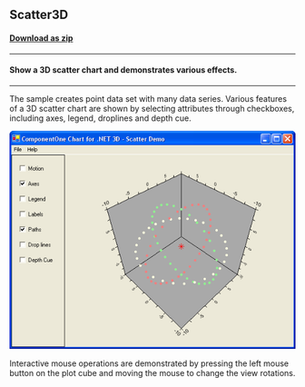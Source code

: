 ## Scatter3D
#### [Download as zip](https://grapecity.github.io/DownGit/#/home?url=https://github.com/GrapeCity/ComponentOne-WinForms-Samples/tree/master/NetFramework\Charts\VB\Scatter3D)
____
#### Show a 3D scatter chart and demonstrates various effects.
____
The sample creates point data set with many data series.
Various features of a 3D scatter chart are shown by selecting attributes through checkboxes, including axes, legend, droplines and depth cue.

![screenshot](screenshot.png)

Interactive mouse operations are demonstrated by pressing the left mouse button on the plot cube and moving the mouse to change the view rotations.